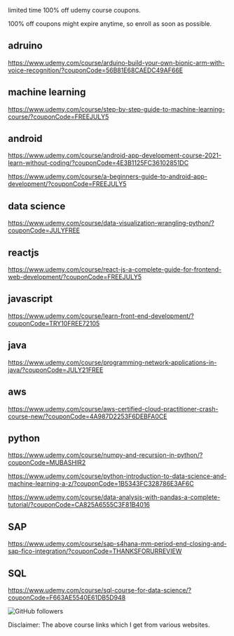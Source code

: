 

limited time 100% off udemy course coupons.

100% off coupons might expire anytime, so enroll as soon as possible.

adruino
------------------------
https://www.udemy.com/course/arduino-build-your-own-bionic-arm-with-voice-recognition/?couponCode=56B81E68CAEDC49AF66E

machine learning
----------------
https://www.udemy.com/course/step-by-step-guide-to-machine-learning-course/?couponCode=FREEJULY5

android
-------------
https://www.udemy.com/course/android-app-development-course-2021-learn-without-coding/?couponCode=4E3B1125FC36102851DC

https://www.udemy.com/course/a-beginners-guide-to-android-app-development/?couponCode=FREEJULY5

data science
--------------------------
https://www.udemy.com/course/data-visualization-wrangling-python/?couponCode=JULYFREE

reactjs
-------------------
https://www.udemy.com/course/react-js-a-complete-guide-for-frontend-web-development/?couponCode=FREEJULY5

javascript
----------------------

https://www.udemy.com/course/learn-front-end-development/?couponCode=TRY10FREE72105

java
--------------------

https://www.udemy.com/course/programming-network-applications-in-java/?couponCode=JULY21FREE


aws
------------------------
https://www.udemy.com/course/aws-certified-cloud-practitioner-crash-course-new/?couponCode=4A987D2253F6DEBFA0CE

python
---------------------
https://www.udemy.com/course/numpy-and-recursion-in-python/?couponCode=MUBASHIR2

https://www.udemy.com/course/python-introduction-to-data-science-and-machine-learning-a-z/?couponCode=1B5343FC328786E3AF6C

https://www.udemy.com/course/data-analysis-with-pandas-a-complete-tutorial/?couponCode=CA825A6555C3F81B4016

SAP
--------------------
https://www.udemy.com/course/sap-s4hana-mm-period-end-closing-and-sap-fico-integration/?couponCode=THANKSFORURREVIEW

SQL
-------------
https://www.udemy.com/course/sql-course-for-data-science/?couponCode=F663AE5540E61DB5D948


<img alt="GitHub followers" src="https://img.shields.io/github/followers/josepraveen?style=social">


Disclaimer: The above course links which I get from various websites. 






